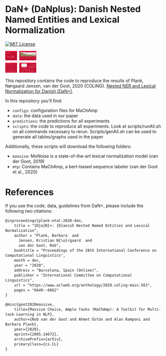 # DaN+ (DaNplus): Danish Nested Named Entities and Lexical Normalization

[![MIT License](https://img.shields.io/badge/License-MIT-green.svg)](LICENSE)

<a href="DaNplus-poster.pdf"><img src="img/DaNplus-poster.png" width="100"></a>

This repository contains the code to reproduce the results of Plank, Nørgaard Jensen, van der Goot, 2020 (COLING). [Nested NER and Lexical Normalization for Danish (DaN+)](https://www.aclweb.org/anthology/2020.coling-main.583/). 

In this repository you'll find:

* `configs`: configuration files for MaChAmp
* `data`: the data used in our paper
* `predictions`: the predictions for all experiments
* `scripts`: the code to reproduce all experiments. Look at scripts/runAll.sh on all commands necessary to rerun. Scripts/genAll.sh can be used to generate all tables/graphs used in the paper

Additionally, these scripts will download the following folders:

* `monoise`: MoNoise is a state-of-the-art lexical normalization model (van der Goot, 2019)
* `mtp`: Contains MaChAmp, a bert-based sequence labeler (van der Goot et al., 2020)

# References

If you use the code, data, guidelines from DaN+, please include the following two citations:

```
@inproceedings{plank-etal-2020-dan,
    title = "{D}a{N}+: {D}anish Nested Named Entities and Lexical Normalization",
    author = "Plank, Barbara  and
      Jensen, Kristian N{\o}rgaard  and
      van der Goot, Rob",
    booktitle = "Proceedings of the 28th International Conference on Computational Linguistics",
    month = dec,
    year = "2020",
    address = "Barcelona, Spain (Online)",
    publisher = "International Committee on Computational Linguistics",
    url = "https://www.aclweb.org/anthology/2020.coling-main.583",
    pages = "6649--6662"
}

```
```
@misc{goot2020massive,
    title={Massive Choice, Ample Tasks (MaChAmp): A Toolkit for Multi-task Learning in NLP},
    author={Rob van der Goot and Ahmet Üstün and Alan Ramponi and Barbara Plank},
    year={2020},
    eprint={2005.14672},
    archivePrefix={arXiv},
    primaryClass={cs.CL}
}
```




